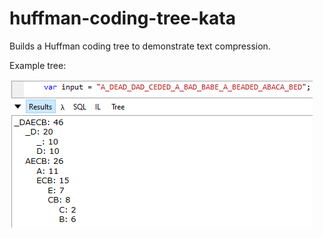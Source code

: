 # huffman-coding-tree-kata
Builds a Huffman coding tree to demonstrate text compression.

Example tree:

![Example tree output](example.PNG)

